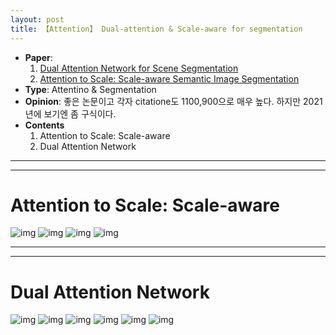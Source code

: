 ```yaml
---
layout: post
title: 【Attention】 Dual-attention & Scale-aware for segmentation
---
```


- **Paper**: 
  1. [Dual Attention Network for Scene Segmentation](https://openaccess.thecvf.com/content_CVPR_2019/papers/Fu_Dual_Attention_Network_for_Scene_Segmentation_CVPR_2019_paper.pdf)
  2. [Attention to Scale: Scale-aware Semantic Image Segmentation](https://arxiv.org/pdf/1511.03339.pdf)
- **Type**: Attentino & Segmentation 
- **Opinion**: 좋은 논문이고 각자 citatione도 1100,900으로 매우 높다. 하지만 2021년에 보기엔 좀 구식이다.
- **Contents**
  1. Attention to Scale: Scale-aware
  2. Dual Attention Network



---

---

# Attention to Scale: Scale-aware






![img](https://github.com/junha1125/Imgaes_For_GitBlog/blob/master/2021-5/PaperWithPaper/Scale-aware01.png?raw=true)
![img](https://github.com/junha1125/Imgaes_For_GitBlog/blob/master/2021-5/PaperWithPaper/Scale-aware02.png?raw=true)
![img](https://github.com/junha1125/Imgaes_For_GitBlog/blob/master/2021-5/PaperWithPaper/Scale-aware03.png?raw=true)
![img](https://github.com/junha1125/Imgaes_For_GitBlog/blob/master/2021-5/PaperWithPaper/Scale-aware04.png?raw=true)










---

---

# Dual Attention Network





![img](https://github.com/junha1125/Imgaes_For_GitBlog/blob/master/2021-5/PaperWithPaper/Dual_attention01.png?raw=true)
![img](https://github.com/junha1125/Imgaes_For_GitBlog/blob/master/2021-5/PaperWithPaper/Dual_attention02.png?raw=true)
![img](https://github.com/junha1125/Imgaes_For_GitBlog/blob/master/2021-5/PaperWithPaper/Dual_attention03.png?raw=true)
![img](https://github.com/junha1125/Imgaes_For_GitBlog/blob/master/2021-5/PaperWithPaper/Dual_attention04.png?raw=true)
![img](https://github.com/junha1125/Imgaes_For_GitBlog/blob/master/2021-5/PaperWithPaper/Dual_attention05.png?raw=true)
![img](https://github.com/junha1125/Imgaes_For_GitBlog/blob/master/2021-5/PaperWithPaper/Dual_attention06.png?raw=true)